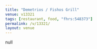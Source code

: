 ```yaml
---
title: "Demetrios / Fishos Grill"
venue: v13321
tags: [restaurant, food, "fhrs:548373"]
permalink: /v/13321/
layout: venue
---
```

null